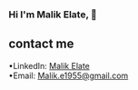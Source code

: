 ### Hi I'm Malik Elate,  👋

<!--
**MalikElate/MalikElate** is a ✨ _special_ ✨ repository because its `README.md` (this file) appears on your GitHub profile.

Here are some ideas to get you started:

- 🔭 I’m currently working on ...
- 🌱 I’m currently learning ...
- 👯 I’m looking to collaborate on ...
- 🤔 I’m looking for help with ...
- 💬 Ask me about ...
- 📫 How to reach me: ...
- 😄 Pronouns: ...
- ⚡ Fun fact: ...
-->
## contact me
•LinkedIn: <a href="https://www.linkedin.com/in/malik-elate-829226200/" target="_blank">Malik Elate</a><br /> 
•Email: Malik.e1955@gmail.com